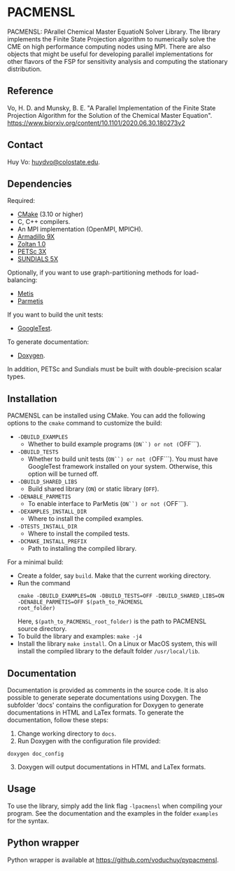# PACMENSL

PACMENSL: PArallel Chemical Master EquatioN Solver Library. The library implements the Finite State Projection algorithm to numerically solve the CME on high performance computing nodes using MPI. There are also objects that might be useful for developing parallel implementations for other flavors of the FSP for sensitivity analysis and computing the stationary distribution.

## Reference

Vo, H. D. and Munsky, B. E. "A Parallel Implementation of the Finite State Projection Algorithm for the Solution of the Chemical Master Equation". https://www.biorxiv.org/content/10.1101/2020.06.30.180273v2

## Contact

Huy Vo: huydvo@colostate.edu.

## Dependencies

Required:
* [CMake](https://cmake.org/download/) (3.10 or higher) 
* C, C++ compilers.
* An MPI implementation (OpenMPI, MPICH).
* [Armadillo 9X](http://arma.sourceforge.net/download.html)
* [Zoltan 1.0](https://github.com/trilinos/Trilinos/tree/master/packages/zoltan)
* [PETSc 3X](https://www.mcs.anl.gov/petsc/download/)
* [SUNDIALS 5X](https://computation.llnl.gov/projects/sundials/sundials-software)

Optionally, if you want to use graph-partitioning methods for load-balancing:
* [Metis](http://glaros.dtc.umn.edu/gkhome/metis/metis/download)
* [Parmetis](http://glaros.dtc.umn.edu/gkhome/metis/parmetis/download)

If you want to build the unit tests:
* [GoogleTest](https://github.com/google/googletest).

To generate documentation:
* [Doxygen](https://www.doxygen.nl/index.html).

In addition, PETSc and Sundials must be built with double-precision scalar types.

## Installation

PACMENSL can be installed using CMake. You can add the following options to the ```cmake``` command to customize the
 build:
 
 * ```-DBUILD_EXAMPLES```
    * Whether to build example programs (```ON``) or not (```OFF```).
 * ```-DBUILD_TESTS```
    * Whether to build unit tests (```ON``) or not (```OFF```). You must have GoogleTest framework installed on your
     system. Otherwise, this option will be turned off.
 * ```-DBUILD_SHARED_LIBS```
    * Build shared library (```ON```) or static library (```OFF```).
 * ```-DENABLE_PARMETIS```
    * To enable interface to ParMetis (```ON``) or not (```OFF```).
 * ```-DEXAMPLES_INSTALL_DIR```
    * Where to install the compiled examples.
 * ```-DTESTS_INSTALL_DIR```
    * Where to install the compiled tests.
 * ```-DCMAKE_INSTALL_PREFIX```
    * Path to installing the compiled library.

For a minimal build:
* Create a folder, say ```build```. Make that the current working directory.
* Run the command 
    ``` 
   cmake -DBUILD_EXAMPLES=ON -DBUILD_TESTS=OFF -DBUILD_SHARED_LIBS=ON -DENABLE_PARMETIS=OFF $(path_to_PACMENSL
   root_folder)
    ```        
  Here, ```$(path_to_PACMENSL_root_folder)``` is the path to PACMENSL source directory.
* To build the library and examples:
    ```make -j4```
* Install the library ```make install```. On a Linux or MacOS system, this will install the compiled library to the
 default folder ```/usr/local/lib```.

## Documentation
Documentation is provided as comments in the source code. It is also possible to generate seperate documentations using Doxygen. The subfolder 'docs' contains the configuration for Doxygen to generate documentations in HTML and LaTex formats. To generate the documentation, follow these steps:
1. Change working directory to `docs`.
2. Run Doxygen with the configuration file provided: 
```
doxygen doc_config
```
3. Doxygen will output documentations in HTML and LaTex formats. 

## Usage 
To use the library, simply add the link flag ```-lpacmensl``` when compiling your program. See the 
 documentation and the examples in the folder ```examples``` for the syntax.

## Python wrapper
Python wrapper is available at https://github.com/voduchuy/pypacmensl. 
 


